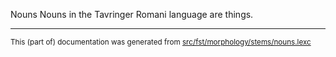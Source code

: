 Nouns
Nouns in the Tavringer Romani language are things.

* * *

<small>This (part of) documentation was generated from [src/fst/morphology/stems/nouns.lexc](https://github.com/giellalt/lang-rmu-x-testing/blob/main/src/fst/morphology/stems/nouns.lexc)</small>
